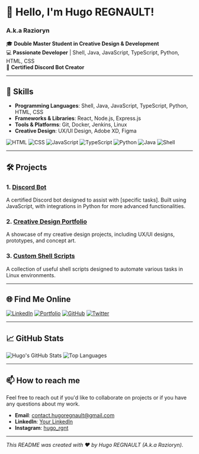 # 👋 Hello, I'm Hugo REGNAULT!

### A.k.a **Razioryn**

🎓 **Double Master Student in Creative Design & Development**  
💻 **Passionate Developer** | Shell, Java, JavaScript, TypeScript, Python, HTML, CSS  
🤖 **Certified Discord Bot Creator**  

---

## 🚀 Skills

- **Programming Languages**: Shell, Java, JavaScript, TypeScript, Python, HTML, CSS
- **Frameworks & Libraries**: React, Node.js, Express.js
- **Tools & Platforms**: Git, Docker, Jenkins, Linux
- **Creative Design**: UX/UI Design, Adobe XD, Figma

![HTML](https://img.shields.io/badge/HTML-E34F26?style=for-the-badge&logo=html5&logoColor=white)
![CSS](https://img.shields.io/badge/CSS-1572B6?style=for-the-badge&logo=css3&logoColor=white)
![JavaScript](https://img.shields.io/badge/JavaScript-F7DF1E?style=for-the-badge&logo=javascript&logoColor=black)
![TypeScript](https://img.shields.io/badge/TypeScript-007ACC?style=for-the-badge&logo=typescript&logoColor=white)
![Python](https://img.shields.io/badge/Python-3776AB?style=for-the-badge&logo=python&logoColor=white)
![Java](https://img.shields.io/badge/Java-007396?style=for-the-badge&logo=java&logoColor=white)
![Shell](https://img.shields.io/badge/Shell_Scripting-4EAA25?style=for-the-badge&logo=gnu-bash&logoColor=white)

---

## 🛠️ Projects

### 1. [Discord Bot](https://github.com/HugoREGNAULT/yourbot)
A certified Discord bot designed to assist with [specific tasks]. Built using JavaScript, with integrations in Python for more advanced functionalities.

### 2. [Creative Design Portfolio](https://your-portfolio-link.com)
A showcase of my creative design projects, including UX/UI designs, prototypes, and concept art.

### 3. [Custom Shell Scripts](https://github.com/HugoREGNAULT/shell-scripts)
A collection of useful shell scripts designed to automate various tasks in Linux environments.

---

## 🌐 Find Me Online

[![LinkedIn](https://img.shields.io/badge/LinkedIn-0077B5?style=for-the-badge&logo=linkedin&logoColor=white)](https://www.linkedin.com/in/HugoREGNAULT)
[![Portfolio](https://img.shields.io/badge/Portfolio-FF5722?style=for-the-badge&logo=google-chrome&logoColor=white)](https://your-portfolio-link.com)
[![GitHub](https://img.shields.io/badge/GitHub-181717?style=for-the-badge&logo=github&logoColor=white)](https://github.com/HugoREGNAULT)
[![Twitter](https://img.shields.io/badge/Twitter-1DA1F2?style=for-the-badge&logo=twitter&logoColor=white)](https://twitter.com/yourusername)

---

## 📈 GitHub Stats

![Hugo's GitHub Stats](https://github-readme-stats.vercel.app/api?username=HugoREGNAULT&show_icons=true&theme=radical)
![Top Languages](https://github-readme-stats.vercel.app/api/top-langs/?username=HugoREGNAULT&layout=compact&theme=radical)

---

## 📫 How to reach me

Feel free to reach out if you'd like to collaborate on projects or if you have any questions about my work.

- **Email**: contact.hugoregnault@gmail.com
- **LinkedIn**: [Your LinkedIn](https://www.linkedin.com/in/HugoREGNAULT)
- **Instagram**: [hugo_rgnt](https://www.instagram.com/hugo_rgnt/)

---

*This README was created with ❤️ by Hugo REGNAULT (A.k.a Razioryn).*
